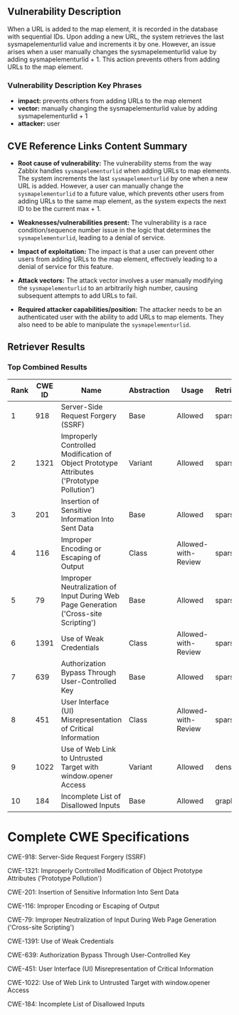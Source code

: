 ## Vulnerability Description
When a URL is added to the map element, it is recorded in the database with sequential IDs. Upon adding a new URL, the system retrieves the last sysmapelementurlid value and increments it by one. However, an issue arises when a user manually changes the sysmapelementurlid value by adding sysmapelementurlid + 1. This action prevents others from adding URLs to the map element.

### Vulnerability Description Key Phrases
- **impact:** prevents others from adding URLs to the map element
- **vector:** manually changing the sysmapelementurlid value by adding sysmapelementurlid + 1
- **attacker:** user

## CVE Reference Links Content Summary
- **Root cause of vulnerability:** The vulnerability stems from the way Zabbix handles `sysmapelementurlid` when adding URLs to map elements. The system increments the last `sysmapelementurlid` by one when a new URL is added. However, a user can manually change the `sysmapelementurlid` to a future value, which prevents other users from adding URLs to the same map element, as the system expects the next ID to be the current max + 1.

- **Weaknesses/vulnerabilities present:** The vulnerability is a race condition/sequence number issue in the logic that determines the `sysmapelementurlid`, leading to a denial of service.

- **Impact of exploitation:** The impact is that a user can prevent other users from adding URLs to the map element, effectively leading to a denial of service for this feature.

- **Attack vectors:** The attack vector involves a user manually modifying the `sysmapelementurlid` to an arbitrarily high number, causing subsequent attempts to add URLs to fail.

- **Required attacker capabilities/position:** The attacker needs to be an authenticated user with the ability to add URLs to map elements. They also need to be able to manipulate the `sysmapelementurlid`.

## Retriever Results

### Top Combined Results

| Rank | CWE ID | Name | Abstraction | Usage  | Retrievers | Individual Scores |
|------|--------|------|-------------|-------|------------|-------------------|
| 1 | 918 | Server-Side Request Forgery (SSRF) | Base | Allowed | sparse | 0.114 |
| 2 | 1321 | Improperly Controlled Modification of Object Prototype Attributes ('Prototype Pollution') | Variant | Allowed | sparse | 0.111 |
| 3 | 201 | Insertion of Sensitive Information Into Sent Data | Base | Allowed | sparse | 0.109 |
| 4 | 116 | Improper Encoding or Escaping of Output | Class | Allowed-with-Review | sparse | 0.108 |
| 5 | 79 | Improper Neutralization of Input During Web Page Generation ('Cross-site Scripting') | Base | Allowed | sparse | 0.106 |
| 6 | 1391 | Use of Weak Credentials | Class | Allowed-with-Review | sparse | 0.105 |
| 7 | 639 | Authorization Bypass Through User-Controlled Key | Base | Allowed | sparse | 0.105 |
| 8 | 451 | User Interface (UI) Misrepresentation of Critical Information | Class | Allowed-with-Review | sparse | 0.105 |
| 9 | 1022 | Use of Web Link to Untrusted Target with window.opener Access | Variant | Allowed | dense | 0.325 |
| 10 | 184 | Incomplete List of Disallowed Inputs | Base | Allowed | graph | 0.002 |



# Complete CWE Specifications

CWE-918: Server-Side Request Forgery (SSRF)

CWE-1321: Improperly Controlled Modification of Object Prototype Attributes ('Prototype Pollution')

CWE-201: Insertion of Sensitive Information Into Sent Data

CWE-116: Improper Encoding or Escaping of Output

CWE-79: Improper Neutralization of Input During Web Page Generation ('Cross-site Scripting')

CWE-1391: Use of Weak Credentials

CWE-639: Authorization Bypass Through User-Controlled Key

CWE-451: User Interface (UI) Misrepresentation of Critical Information

CWE-1022: Use of Web Link to Untrusted Target with window.opener Access

CWE-184: Incomplete List of Disallowed Inputs
